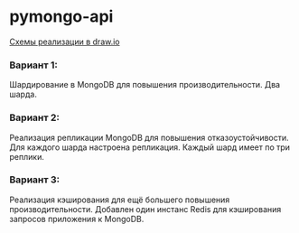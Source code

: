 # pymongo-api

[Схемы реализации в draw.io](https://drive.google.com/file/d/16JmK29Nd7rr-2nO41efosJmce-nRMpzB/view?usp=sharing)

### Вариант 1: 
Шардирование в MongoDB для повышения производительности. Два шарда.

### Вариант 2: 
Реализация репликации MongoDB для повышения отказоустойчивости.
Для каждого шарда настроена репликация.
Каждый шард имеет по три реплики.

### Вариант 3: 
Реализация кэширования для ещё большего повышения производительности.
Добавлен один инстанс Redis для кэширования запросов приложения к MongoDB.

